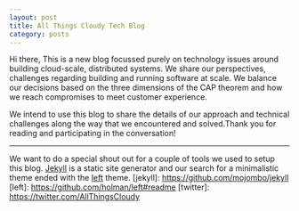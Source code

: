 ```yaml
---
layout: post
title: All Things Cloudy Tech Blog
category: posts
---
```

Hi there,
This is a new blog focussed purely on technology issues around building cloud-scale, distributed systems. 
We share our perspectives, challenges regarding building and running software at scale. We balance our 
decisions based on the three dimensions of the CAP theorem and how we reach compromises to meet
customer experience. 

We intend to use this blog to share the details of our approach and technical challenges along the way that 
we encountered and solved.Thank you for reading and participating in the conversation!


---


We want to do a special shout out for a couple of tools we used to setup this blog. [Jekyll](https://github.com/mojombo/jekyll) is a static site 
generator and our search for a minimalistic theme ended with the [left](https://github.com/holman/left#readme) theme. 
[jekyll]: https://github.com/mojombo/jekyll
[left]: https://github.com/holman/left#readme
[twitter]: https://twitter.com/AllThingsCloudy

